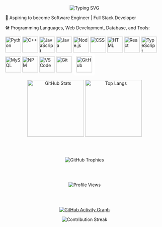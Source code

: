 <div align="center">
  <img src="https://readme-typing-svg.herokuapp.com?font=Fira+Code&size=27&pause=1000&color=00FF00&center=true&vCenter=true&width=435&lines=I'm+Den+Jester+Antonio;A+COMPSCI+STUDENT+IN+USTP;Dreamer,+Programmer;Be+Quiet+and+DRIVE!;" alt="Typing SVG" />
</div>

🚀 Aspiring to become Software Engineer | Full Stack Developer

🛠️ Programming Languages, Web Development, Database, and Tools: 
<p align="left">
  <img src="https://cdn.jsdelivr.net/gh/devicons/devicon/icons/python/python-original.svg" alt="Python" width="50" height="50"/>
  <img src="https://cdn.jsdelivr.net/gh/devicons/devicon/icons/cplusplus/cplusplus-original.svg" alt="C++" width="50" height="50"/>
  <img src="https://cdn.jsdelivr.net/gh/devicons/devicon/icons/javascript/javascript-original.svg" alt="JavaScript" width="50" height="50"/>
  <img src="https://cdn.jsdelivr.net/gh/devicons/devicon/icons/java/java-original.svg" alt="Java" width="50" height="50"/>
  <img src="https://cdn.jsdelivr.net/gh/devicons/devicon/icons/nodejs/nodejs-original.svg" alt="Node.js" width="50" height="50"/>
  
  <img src="https://cdn.jsdelivr.net/gh/devicons/devicon/icons/css3/css3-original.svg" alt="CSS" width="50" height="50"/>
  <img src="https://cdn.jsdelivr.net/gh/devicons/devicon/icons/html5/html5-original.svg" alt="HTML" width="50" height="50"/>
  <img src="https://cdn.jsdelivr.net/gh/devicons/devicon/icons/react/react-original.svg" alt="React" width="50" height="50"/>
  <img src="https://cdn.jsdelivr.net/gh/devicons/devicon/icons/typescript/typescript-original.svg" alt="TypeScript" width="50" height="50"/>

  <img src="https://cdn.jsdelivr.net/gh/devicons/devicon/icons/mysql/mysql-original.svg" alt="MySQL" width="50" height="50"/>
  <img src="https://cdn.jsdelivr.net/gh/devicons/devicon/icons/npm/npm-original-wordmark.svg" alt="NPM" width="50" height="50"/>
  
  <img src="https://cdn.jsdelivr.net/gh/devicons/devicon/icons/vscode/vscode-original.svg" alt="VS Code" width="50" height="50"/>
  <img src="https://cdn.jsdelivr.net/gh/devicons/devicon/icons/git/git-original.svg" alt="Git" width="50" height="50"/>
  <img src="https://upload.wikimedia.org/wikipedia/commons/9/91/Octicons-mark-github.svg" alt="GitHub" width="50" height="50" style="background:white; padding:10px; border-radius:10px;"/>
</p>

<div align="center">

  <!-- GitHub Stats -->
  <img src="https://github-readme-stats.vercel.app/api?username=dnjstr&show_icons=true&theme=dark" alt="GitHub Stats" height="180em" />

  <!-- Top Languages -->
  <img src="https://github-readme-stats.vercel.app/api/top-langs/?username=dnjstr&layout=compact&theme=dark" alt="Top Langs" height="180em" />

  <br><br>

  <!-- Trophies -->
  <img src="https://github-profile-trophy.vercel.app/?username=dnjstr&theme=onedark&no-frame=true&row=1&column=6" alt="GitHub Trophies" />

  <br><br>

  <!-- Profile Views -->
  <img src="https://komarev.com/ghpvc/?username=dnjstr&label=Visitors&color=lightgrey&style=flat" alt="Profile Views" />

  <br><br>

  <!-- Contribution Graph -->
  [![GitHub Activity Graph](https://github-readme-activity-graph.vercel.app/graph?username=dnjstr&theme=react-dark)](https://github.com/dnjstr)

</div>


 <div align="center">
  <img src="https://github-readme-streak-stats.herokuapp.com/?user=dnjstr&theme=github-dark-blue&hide_border=true" alt="Contribution Streak" />
</div>

